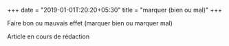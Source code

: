 +++
date = "2019-01-01T:20:20+05:30"
title = "marquer (bien ou mal)"
+++

Faire bon ou mauvais effet (marquer bien ou marquer mal)
<!--more-->
Article en cours de rédaction

> 
